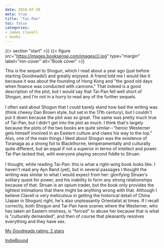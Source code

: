 ```yaml
---
date: 2010-07-29
meta: true
title: "Tai-Pan"
toc: false
categories:
- James Clavell
- books
---
```


{{< section "start" >}}
{{< figure src="https://images.booksense.com/images///.jpg" type="margin" label="mn-cover" alt="Book cover" >}}

This is the sequel to Shogun, which I read about a year ago (just before starting Goodreads!) and greatly enjoyed. A friend told me I would like it because it was about the founding of Hong Kong and "the good old days when finance was conducted with cannons." That indeed is a good description of the plot, but I would say that Tai-Pan fell well short of Shogun, and I'm not in a hurry to read any of the further sequels.<br /><br />I often said about Shogun that I could barely stand how bad the writing was (think cheesy Dan Brown style, but set in the 17th century), but I couldn't put it down because the plot was so great. The same was pretty much true of Tai-Pan, but I didn't get into the plot as much. I think that's largely because the plots of the two books are quite similar--"heroic Westerner gets himself involved in an Eastern culture and claws his way to the top." Also, one of the main things I liked about Shogun was the existence of Toranaga as a strong foil to Blackthorne, temperamentally and culturally quite different, but an equal if not a superior in terms of intellect and power. Tai-Pan lacked that, with everyone playing second fiddle to Struan.<br /><br />I thought, while reading Tai-Pan: this is what a right-wing book looks like. I haven't read any Ayn Rand (yet), but in several passages I thought the writing was similar to what I would expect from her: glorifying Struan's solitary quest for power, and his inability to form any strong relationships because of that. Struan is an opium trader, but the book only provides the lightest intimations that there might be anything wrong with that. Although I believe Clavell is very meticulous in getting the historical detail of China (Japan in Shogun) right, he's also unpleasantly Orientalist at times. If I recall correctly, both Shogun and Tai-Pan have scenes where the Westerner, who has taken an Eastern mistress, is "forced" to abuse her because that is what is "culturally demanded", and then of course that pleasantly resolves everything and they have sex. 

[My Goodreads rating: 2 stars](https://www.goodreads.com/review/show/112861201)  

[IndieBound](https://www.indiebound.org/book/)
